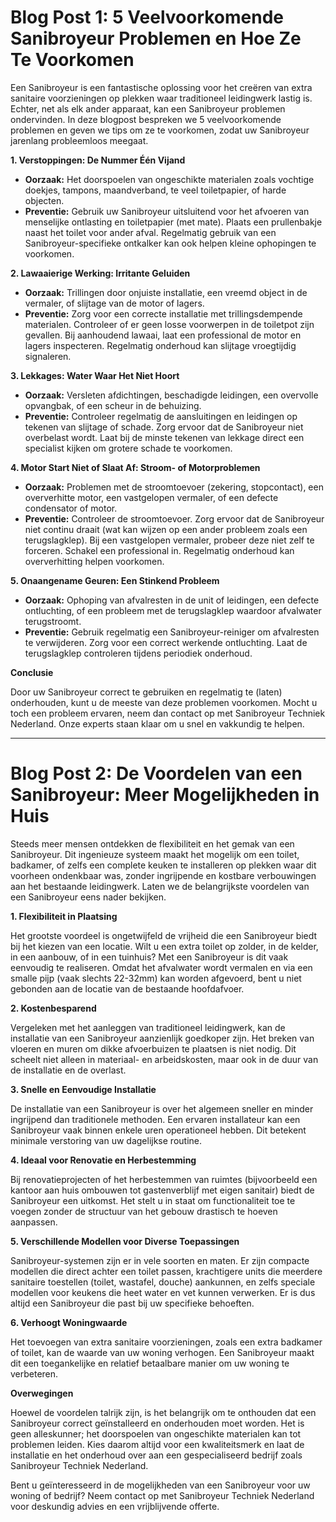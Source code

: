 # Blog Post 1: 5 Veelvoorkomende Sanibroyeur Problemen en Hoe Ze Te Voorkomen

Een Sanibroyeur is een fantastische oplossing voor het creëren van extra sanitaire voorzieningen op plekken waar traditioneel leidingwerk lastig is. Echter, net als elk ander apparaat, kan een Sanibroyeur problemen ondervinden. In deze blogpost bespreken we 5 veelvoorkomende problemen en geven we tips om ze te voorkomen, zodat uw Sanibroyeur jarenlang probleemloos meegaat.

**1. Verstoppingen: De Nummer Één Vijand**

*   **Oorzaak:** Het doorspoelen van ongeschikte materialen zoals vochtige doekjes, tampons, maandverband, te veel toiletpapier, of harde objecten.
*   **Preventie:** Gebruik uw Sanibroyeur uitsluitend voor het afvoeren van menselijke ontlasting en toiletpapier (met mate). Plaats een prullenbakje naast het toilet voor ander afval. Regelmatig gebruik van een Sanibroyeur-specifieke ontkalker kan ook helpen kleine ophopingen te voorkomen.

**2. Lawaaierige Werking: Irritante Geluiden**

*   **Oorzaak:** Trillingen door onjuiste installatie, een vreemd object in de vermaler, of slijtage van de motor of lagers.
*   **Preventie:** Zorg voor een correcte installatie met trillingsdempende materialen. Controleer of er geen losse voorwerpen in de toiletpot zijn gevallen. Bij aanhoudend lawaai, laat een professional de motor en lagers inspecteren. Regelmatig onderhoud kan slijtage vroegtijdig signaleren.

**3. Lekkages: Water Waar Het Niet Hoort**

*   **Oorzaak:** Versleten afdichtingen, beschadigde leidingen, een overvolle opvangbak, of een scheur in de behuizing.
*   **Preventie:** Controleer regelmatig de aansluitingen en leidingen op tekenen van slijtage of schade. Zorg ervoor dat de Sanibroyeur niet overbelast wordt. Laat bij de minste tekenen van lekkage direct een specialist kijken om grotere schade te voorkomen.

**4. Motor Start Niet of Slaat Af: Stroom- of Motorproblemen**

*   **Oorzaak:** Problemen met de stroomtoevoer (zekering, stopcontact), een oververhitte motor, een vastgelopen vermaler, of een defecte condensator of motor.
*   **Preventie:** Controleer de stroomtoevoer. Zorg ervoor dat de Sanibroyeur niet continu draait (wat kan wijzen op een ander probleem zoals een terugslagklep). Bij een vastgelopen vermaler, probeer deze niet zelf te forceren. Schakel een professional in. Regelmatig onderhoud kan oververhitting helpen voorkomen.

**5. Onaangename Geuren: Een Stinkend Probleem**

*   **Oorzaak:** Ophoping van afvalresten in de unit of leidingen, een defecte ontluchting, of een probleem met de terugslagklep waardoor afvalwater terugstroomt.
*   **Preventie:** Gebruik regelmatig een Sanibroyeur-reiniger om afvalresten te verwijderen. Zorg voor een correct werkende ontluchting. Laat de terugslagklep controleren tijdens periodiek onderhoud.

**Conclusie**

Door uw Sanibroyeur correct te gebruiken en regelmatig te (laten) onderhouden, kunt u de meeste van deze problemen voorkomen. Mocht u toch een probleem ervaren, neem dan contact op met Sanibroyeur Techniek Nederland. Onze experts staan klaar om u snel en vakkundig te helpen.

---

# Blog Post 2: De Voordelen van een Sanibroyeur: Meer Mogelijkheden in Huis

Steeds meer mensen ontdekken de flexibiliteit en het gemak van een Sanibroyeur. Dit ingenieuze systeem maakt het mogelijk om een toilet, badkamer, of zelfs een complete keuken te installeren op plekken waar dit voorheen ondenkbaar was, zonder ingrijpende en kostbare verbouwingen aan het bestaande leidingwerk. Laten we de belangrijkste voordelen van een Sanibroyeur eens nader bekijken.

**1. Flexibiliteit in Plaatsing**

Het grootste voordeel is ongetwijfeld de vrijheid die een Sanibroyeur biedt bij het kiezen van een locatie. Wilt u een extra toilet op zolder, in de kelder, in een aanbouw, of in een tuinhuis? Met een Sanibroyeur is dit vaak eenvoudig te realiseren. Omdat het afvalwater wordt vermalen en via een smalle pijp (vaak slechts 22-32mm) kan worden afgevoerd, bent u niet gebonden aan de locatie van de bestaande hoofdafvoer.

**2. Kostenbesparend**

Vergeleken met het aanleggen van traditioneel leidingwerk, kan de installatie van een Sanibroyeur aanzienlijk goedkoper zijn. Het breken van vloeren en muren om dikke afvoerbuizen te plaatsen is niet nodig. Dit scheelt niet alleen in materiaal- en arbeidskosten, maar ook in de duur van de installatie en de overlast.

**3. Snelle en Eenvoudige Installatie**

De installatie van een Sanibroyeur is over het algemeen sneller en minder ingrijpend dan traditionele methoden. Een ervaren installateur kan een Sanibroyeur vaak binnen enkele uren operationeel hebben. Dit betekent minimale verstoring van uw dagelijkse routine.

**4. Ideaal voor Renovatie en Herbestemming**

Bij renovatieprojecten of het herbestemmen van ruimtes (bijvoorbeeld een kantoor aan huis ombouwen tot gastenverblijf met eigen sanitair) biedt de Sanibroyeur een uitkomst. Het stelt u in staat om functionaliteit toe te voegen zonder de structuur van het gebouw drastisch te hoeven aanpassen.

**5. Verschillende Modellen voor Diverse Toepassingen**

Sanibroyeur-systemen zijn er in vele soorten en maten. Er zijn compacte modellen die direct achter een toilet passen, krachtigere units die meerdere sanitaire toestellen (toilet, wastafel, douche) aankunnen, en zelfs speciale modellen voor keukens die heet water en vet kunnen verwerken. Er is dus altijd een Sanibroyeur die past bij uw specifieke behoeften.

**6. Verhoogt Woningwaarde**

Het toevoegen van extra sanitaire voorzieningen, zoals een extra badkamer of toilet, kan de waarde van uw woning verhogen. Een Sanibroyeur maakt dit een toegankelijke en relatief betaalbare manier om uw woning te verbeteren.

**Overwegingen**

Hoewel de voordelen talrijk zijn, is het belangrijk om te onthouden dat een Sanibroyeur correct geïnstalleerd en onderhouden moet worden. Het is geen alleskunner; het doorspoelen van ongeschikte materialen kan tot problemen leiden. Kies daarom altijd voor een kwaliteitsmerk en laat de installatie en het onderhoud over aan een gespecialiseerd bedrijf zoals Sanibroyeur Techniek Nederland.

Bent u geïnteresseerd in de mogelijkheden van een Sanibroyeur voor uw woning of bedrijf? Neem contact op met Sanibroyeur Techniek Nederland voor deskundig advies en een vrijblijvende offerte.

